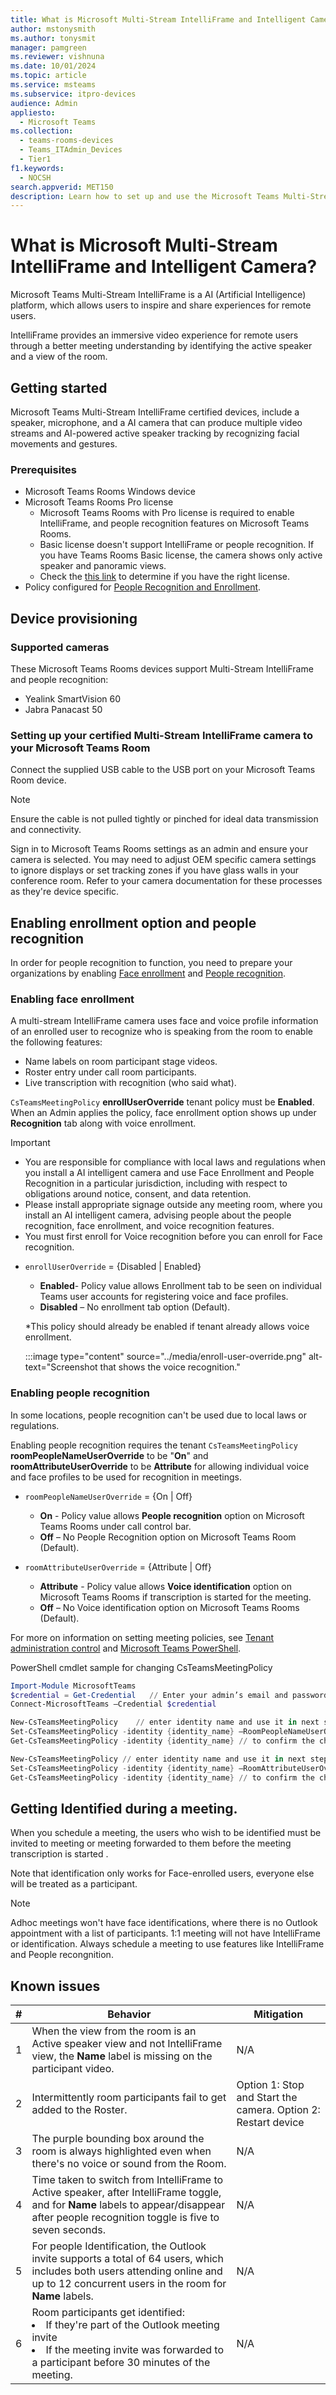 ```yaml
---
title: What is Microsoft Multi-Stream IntelliFrame and Intelligent Camera?
author: mstonysmith
ms.author: tonysmit
manager: pamgreen
ms.reviewer: vishnuna
ms.date: 10/01/2024
ms.topic: article
ms.service: msteams
ms.subservice: itpro-devices
audience: Admin
appliesto: 
  - Microsoft Teams
ms.collection: 
  - teams-rooms-devices
  - Teams_ITAdmin_Devices
  - Tier1
f1.keywords: 
  - NOCSH
search.appverid: MET150
description: Learn how to set up and use the Microsoft Teams Multi-Stream IntelliFrame cameras for hybrid meetings.
---
```

# What is Microsoft Multi-Stream IntelliFrame and Intelligent Camera?

Microsoft Teams Multi-Stream IntelliFrame is a AI (Artificial Intelligence) platform, which allows users to inspire and share experiences for remote users.

IntelliFrame provides an immersive video experience for remote users through a better meeting understanding by identifying the active speaker and a view of the room.
## Getting started

Microsoft Teams Multi-Stream IntelliFrame certified devices, include a speaker, microphone, and a AI camera that can produce multiple video streams and AI-powered active speaker tracking by recognizing facial movements and gestures.

### Prerequisites

- Microsoft Teams Rooms Windows device
- Microsoft Teams Rooms Pro license
  - Microsoft Teams Rooms with Pro license is required to enable IntelliFrame, and people recognition features on Microsoft Teams Rooms.
  - Basic license doesn't support IntelliFrame or people recognition. If you have Teams Rooms Basic license, the camera shows only active speaker and panoramic views.
  - Check the [this link](/microsoftteams/rooms/rooms-licensing#rooms-view) to determine if you have the right license.
- Policy configured for [People Recognition and Enrollment](#enabling-enrollment-option-and-people-recognition).

## Device provisioning

### Supported cameras

These Microsoft Teams Rooms devices support Multi-Stream IntelliFrame and people recognition:

- Yealink SmartVision 60
- Jabra Panacast 50

### Setting up your certified Multi-Stream IntelliFrame camera to your Microsoft Teams Room

Connect the supplied USB cable to the USB port on your Microsoft Teams Room device.

> [!Note]
> Ensure the cable is not pulled tightly or pinched for ideal data transmission and connectivity.

Sign in to Microsoft Teams Rooms settings as an admin and ensure your camera is selected.  You may need to adjust OEM specific camera settings to ignore displays or set tracking zones if you have glass walls in your conference room. Refer to your camera documentation for these processes as they're device specific.


## Enabling enrollment option and people recognition

In order for people recognition to function, you need to prepare your organizations by enabling [Face enrollment](#enabling-face-enrollment) and [People recognition](#enabling-people-recognition).

### Enabling face enrollment

A multi-stream IntelliFrame camera uses face and voice profile information of an enrolled user to recognize who is speaking from the room to enable the following features:

- Name labels on room participant stage videos.
- Roster entry under call room participants.
- Live transcription with recognition (who said what).

`CsTeamsMeetingPolicy` **enrollUserOverride** tenant policy must be **Enabled**. When an Admin applies the policy, face enrollment option shows up under **Recognition** tab along with voice enrollment.

> [!IMPORTANT]
>
> - You are responsible for compliance with local laws and regulations when you install a AI intelligent camera and use Face Enrollment and People Recognition in a particular jurisdiction, including with respect to obligations around notice, consent, and data retention.
> - Please install appropriate signage outside any meeting room, where you install an AI intelligent camera, advising people about the people recognition, face enrollment, and voice recognition features.
> - You must first enroll for Voice recognition before you can enroll for Face recognition.

- `enrollUserOverride` = {Disabled | Enabled}

  - **Enabled**- Policy value allows Enrollment tab to be seen on individual Teams user accounts for registering voice and face profiles.  
  - **Disabled** – No enrollment tab option (Default).

  *This policy should already be enabled if tenant already allows voice enrollment.

  :::image type="content" source="../media/enroll-user-override.png" alt-text="Screenshot that shows the voice recognition."

### Enabling people recognition

In some locations, people recognition can't be used due to local laws or regulations.

Enabling people recognition requires the tenant  `CsTeamsMeetingPolicy` **roomPeopleNameUserOverride** to be "**On**" and **roomAttributeUserOverride** to be **Attribute** for allowing individual voice and face profiles to be used for recognition in meetings.

- `roomPeopleNameUserOverride` = {On | Off}

  - **On** - Policy value allows **People recognition** option on Microsoft Teams Rooms under call control bar.  
  - **Off** – No People Recognition option on Microsoft Teams Room (Default).

- `roomAttributeUserOverride` = {Attribute | Off}

  - **Attribute** - Policy value allows **Voice identification** option on Microsoft Teams Rooms if transcription is started for the meeting.  
  - **Off** – No Voice identification option on Microsoft Teams Rooms (Default).

For more on information on setting meeting policies, see [Tenant administration control](../rooms/voice-recognition.md) and [Microsoft Teams PowerShell](../teams-powershell-overview.md).

PowerShell cmdlet sample for changing CsTeamsMeetingPolicy

```powershell
Import-Module MicrosoftTeams
$credential = Get-Credential   // Enter your admin’s email and password 
Connect-MicrosoftTeams –Credential $credential

New-CsTeamsMeetingPolicy    // enter identity name and use it in next steps 
Set-CsTeamsMeetingPolicy -identity {identity_name} –RoomPeopleNameUserOverride On 
Get-CsTeamsMeetingPolicy -identity {identity_name} // to confirm the changed value.

New-CsTeamsMeetingPolicy // enter identity name and use it in next steps.
Set-CsTeamsMeetingPolicy -identity {identity_name} –RoomAttributeUserOverride Attribute
Get-CsTeamsMeetingPolicy -identity {identity_name} // to confirm the changed value. 
```


## Getting Identified during a meeting. 

When you schedule a meeting, the users who wish to be identified must be invited to meeting or meeting forwarded to them before the meeting transcription is started . 

Note that identification only works for Face-enrolled users, everyone else will be treated as a participant.

> [!Note]
> Adhoc meetings won't have face identifications, where there is no Outlook appointment with a list of participants.
> 1:1 meeting will not have IntelliFrame or identification.
> Always schedule a meeting to use features like IntelliFrame and People recongnition.

## Known issues

| # | Behavior | Mitigation |
|---|----------|------------|
| 1 | When the view from the room is an Active speaker view and not IntelliFrame view, the **Name** label is missing on the participant video. | N/A |
| 2 | Intermittently room participants fail to get added to the Roster. | Option 1: Stop and Start the camera. Option 2: Restart device |
| 3 | The purple bounding box around the room is always highlighted even when there's no voice or sound from the Room. | N/A |
| 4 | Time taken to switch from IntelliFrame to Active speaker, after IntelliFrame toggle, and for **Name** labels to appear/disappear after people recognition toggle is five to seven seconds. | N/A |
| 5 | For people Identification, the Outlook invite supports a total of 64 users, which includes both users attending online and up to 12 concurrent users in the room for **Name** labels. | N/A |
| 6 | Room participants get identified: <br><li> If they're part of the Outlook meeting invite <br><li> If the meeting invite was forwarded to a participant before 30 minutes of the meeting. | N/A |



